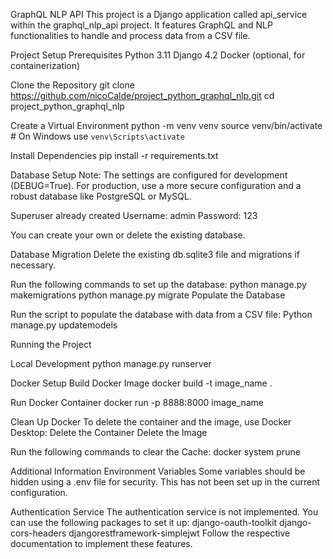 GraphQL NLP API
This project is a Django application called api_service within the graphql_nlp_api project. It features GraphQL and NLP functionalities to handle and process data from a CSV file.

Project Setup
Prerequisites
Python 3.11
Django 4.2
Docker (optional, for containerization)

Clone the Repository
git clone https://github.com/nicoCalde/project_python_graphql_nlp.git
cd project_python_graphql_nlp

Create a Virtual Environment
python -m venv venv
source venv/bin/activate  # On Windows use `venv\Scripts\activate`

Install Dependencies
pip install -r requirements.txt

Database Setup
Note: The settings are configured for development (DEBUG=True). For production, use a more secure configuration and a robust database like PostgreSQL or MySQL.

Superuser already created
Username: admin
Password: 123

You can create your own or delete the existing database.

Database Migration
Delete the existing db.sqlite3 file and migrations if necessary.

Run the following commands to set up the database:
python manage.py makemigrations
python manage.py migrate
Populate the Database

Run the script to populate the database with data from a CSV file:
Python manage.py updatemodels

Running the Project

Local Development
python manage.py runserver

Docker Setup
Build Docker Image
docker build -t image_name .

Run Docker Container
docker run -p 8888:8000 image_name

Clean Up Docker
To delete the container and the image, use Docker Desktop:
Delete the Container
Delete the Image

Run the following commands to clear the Cache:
docker system prune

Additional Information
Environment Variables
Some variables should be hidden using a .env file for security. This has not been set up in the current configuration.

Authentication Service
The authentication service is not implemented. You can use the following packages to set it up:
django-oauth-toolkit
django-cors-headers
djangorestframework-simplejwt
Follow the respective documentation to implement these features.